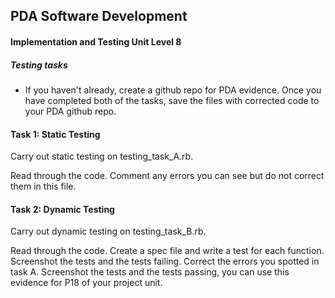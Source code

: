 ## PDA Software Development
#### Implementation and Testing Unit Level 8

##### Testing tasks
 
 - If you haven't already, create a github repo for PDA evidence. Once you have completed both of the tasks, save the files with corrected code to your PDA github repo.
 
#### Task 1: Static Testing

  Carry out static testing on testing_task_A.rb.  

  Read through the code. Comment any errors you can see but do not correct them in this file.


#### Task 2: Dynamic Testing

  Carry out dynamic testing on testing_task_B.rb. 

  Read through the code. Create a spec file and write a test for each function. Screenshot the tests and the tests failing. Correct the errors you spotted in task A. Screenshot the tests and the tests passing, you can use this evidence for P18 of your project unit. 

  




